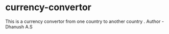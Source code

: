 # currency-convertor
This is a currency convertor from one country to another country .
Author - Dhanush A.S
